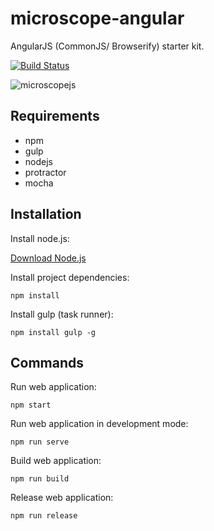 microscope-angular
==================

AngularJS (CommonJS/ Browserify) starter kit.

[![Build Status](https://travis-ci.org/microscope-frontend/microscope-angular.svg?branch=master)](https://travis-ci.org/microscope-frontend/microscope-angular)

![microscopejs](https://avatars0.githubusercontent.com/u/13710913?v=3&s=200)



Requirements
------------

* npm
* gulp
* nodejs
* protractor
* mocha

Installation
------------

Install node.js:

[Download Node.js](http://nodejs.org/download/)

Install project dependencies:

	npm install
	
Install gulp (task runner):

	npm install gulp -g

	
Commands
--------

Run web application:

	npm start

Run web application in development mode:

	npm run serve

Build web application:

	npm run build

Release web application:

	npm run release
